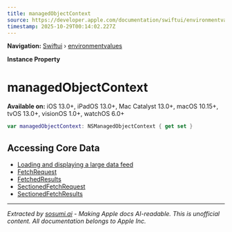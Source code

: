 ```yaml
---
title: managedObjectContext
source: https://developer.apple.com/documentation/swiftui/environmentvalues/managedobjectcontext
timestamp: 2025-10-29T00:14:02.227Z
---
```


**Navigation:** [Swiftui](/documentation/swiftui) › [environmentvalues](/documentation/swiftui/environmentvalues)

**Instance Property**

# managedObjectContext

**Available on:** iOS 13.0+, iPadOS 13.0+, Mac Catalyst 13.0+, macOS 10.15+, tvOS 13.0+, visionOS 1.0+, watchOS 6.0+

```swift
var managedObjectContext: NSManagedObjectContext { get set }
```

## Accessing Core Data

- [Loading and displaying a large data feed](/documentation/swiftui/loading-and-displaying-a-large-data-feed)
- [FetchRequest](/documentation/swiftui/fetchrequest)
- [FetchedResults](/documentation/swiftui/fetchedresults)
- [SectionedFetchRequest](/documentation/swiftui/sectionedfetchrequest)
- [SectionedFetchResults](/documentation/swiftui/sectionedfetchresults)

---

*Extracted by [sosumi.ai](https://sosumi.ai) - Making Apple docs AI-readable.*
*This is unofficial content. All documentation belongs to Apple Inc.*
